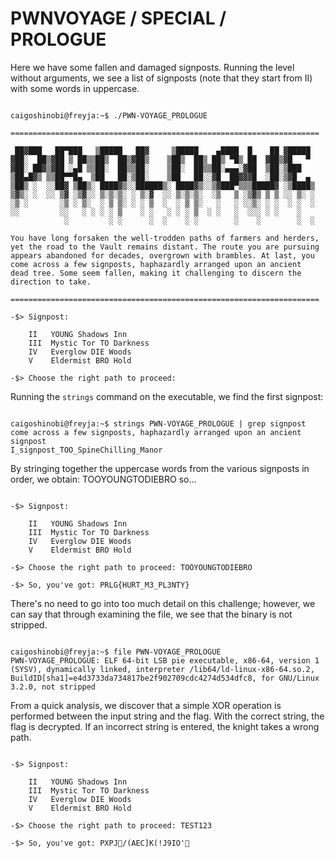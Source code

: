 # PWNVOYAGE / SPECIAL / PROLOGUE

Here we have some fallen and damaged signposts. 
Running the level without arguments, we see a list of signposts (note that they start from II) with some words in uppercase.

```

caigoshinobi@freyja:~$ ./PWN-VOYAGE_PROLOGUE

=====================================================================

 ██▓███   ██▀███   ▒█████   ██▓     ▒█████    ▄████  █    ██ ▓█████
▓██░  ██▒▓██ ▒ ██▒▒██▒  ██▒▓██▒    ▒██▒  ██▒ ██▒ ▀█▒ ██  ▓██▒▓█   ▀
▓██░ ██▓▒▓██ ░▄█ ▒▒██░  ██▒▒██░    ▒██░  ██▒▒██░▄▄▄░▓██  ▒██░▒███
▒██▄█▓▒ ▒▒██▀▀█▄  ▒██   ██░▒██░    ▒██   ██░░▓█  ██▓▓▓█  ░██░▒▓█  ▄
▒██▒ ░  ░░██▓ ▒██▒░ ████▓▒░░██████▒░ ████▓▒░░▒▓███▀▒▒▒█████▓ ░▒████▒
▒▓▒░ ░  ░░ ▒▓ ░▒▓░░ ▒░▒░▒░ ░ ▒░▓  ░░ ▒░▒░▒░  ░▒   ▒ ░▒▓▒ ▒ ▒ ░░ ▒░ ░
░▒ ░       ░▒ ░ ▒░  ░ ▒ ▒░ ░ ░ ▒  ░  ░ ▒ ▒░   ░   ░ ░░▒░ ░ ░  ░ ░  ░
░░         ░░   ░ ░ ░ ░ ▒    ░ ░   ░ ░ ░ ▒  ░ ░   ░  ░░░ ░ ░    ░
            ░         ░ ░      ░  ░    ░ ░        ░    ░        ░  ░

You have long forsaken the well-trodden paths of farmers and herders,
yet the road to the Vault remains distant. The route you are pursuing
appears abandoned for decades, overgrown with brambles. At last, you
come across a few signposts, haphazardly arranged upon an ancient
dead tree. Some seem fallen, making it challenging to discern the
direction to take.

=====================================================================

-$> Signpost:

    II   YOUNG Shadows Inn
    III  Mystic Tor TO Darkness
    IV   Everglow DIE Woods
    V    Eldermist BRO Hold

-$> Choose the right path to proceed:

```

Running the `strings` command on the executable, we find the first signpost:

```

caigoshinobi@freyja:~$ strings PWN-VOYAGE_PROLOGUE | grep signpost
come across a few signposts, haphazardly arranged upon an ancient
signpost
I_signpost_TOO_SpineChilling_Manor

```

By stringing together the uppercase words from the various signposts in order, we obtain: TOOYOUNGTODIEBRO
so...

```

-$> Signpost:

    II   YOUNG Shadows Inn
    III  Mystic Tor TO Darkness
    IV   Everglow DIE Woods
    V    Eldermist BRO Hold

-$> Choose the right path to proceed: TOOYOUNGTODIEBRO

-$> So, you've got: PRLG{HURT_M3_PL3NTY}

```

There's no need to go into too much detail on this challenge; however, we can say that through examining the file, we see that the binary is not stripped.

```

caigoshinobi@freyja:~$ file PWN-VOYAGE_PROLOGUE
PWN-VOYAGE_PROLOGUE: ELF 64-bit LSB pie executable, x86-64, version 1 (SYSV), dynamically linked, interpreter /lib64/ld-linux-x86-64.so.2, BuildID[sha1]=e4d3733da734817be2f902709cdc4274d534dfc8, for GNU/Linux 3.2.0, not stripped

```

From a quick analysis, we discover that a simple XOR operation is performed between the input string and the flag. 
With the correct string, the flag is decrypted. If an incorrect string is entered, the knight takes a wrong path.

```

-$> Signpost:

    II   YOUNG Shadows Inn
    III  Mystic Tor TO Darkness
    IV   Everglow DIE Woods
    V    Eldermist BRO Hold

-$> Choose the right path to proceed: TEST123

-$> So, you've got: PXPJ/(AEC]K(!J9IO'

```



